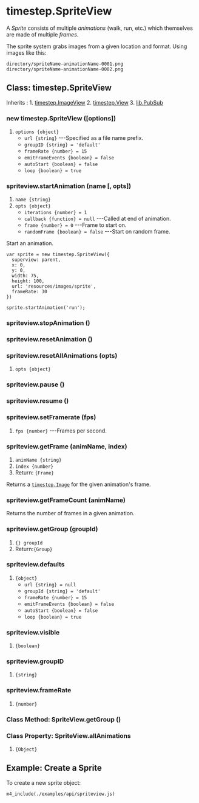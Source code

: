 # timestep.SpriteView

A *Sprite* consists of multiple *animations* (walk, run,
etc.) which themselves are made of multiple *frames*.

The sprite system grabs images from a given location and
format. Using images like this:

~~~
directory/spriteName-animationName-0001.png
directory/spriteName-animationName-0002.png
~~~

## Class: timestep.SpriteView

Inherits
:    1. [timestep.ImageView](./timestep-imageview.html)
     2. [timestep.View](./timestep-view.html)
     3. [lib.PubSub](./lib-pubsub.html)

### new timestep.SpriteView ([options])
1. `options {object}`
	* `url {string}` ---Specified as a file name prefix.
	* `groupID {string} = 'default'`
	* `frameRate {number} = 15`
	* `emitFrameEvents {boolean} = false`
	* `autoStart {boolean} = false`
	* `loop {boolean} = true`

### spriteview.startAnimation (name [, opts])
1. `name {string}`
2. `opts {object}`
	* `iterations {number} = 1`
	* `callback {function} = null` ---Called at end of animation.
	* `frame {number} = 0` ---Frame to start on.
	* `randomFrame {boolean} = false` ---Start on random frame.

Start an animation.

~~~
var sprite = new timestep.SpriteView({
  superview: parent,
  x: 0,
  y: 0,
  width: 75,
  height: 100,
  url: 'resources/images/sprite',
  frameRate: 30
})

sprite.startAnimation('run');
~~~

### spriteview.stopAnimation ()

### spriteview.resetAnimation ()

### spriteview.resetAllAnimations (opts)
1. `opts {object}`

### spriteview.pause ()

### spriteview.resume ()

### spriteview.setFramerate (fps)
1. `fps {number}` ---Frames per second.

### spriteview.getFrame (animName, index)
1. `animName {string}`
2. `index {number}`
3. Return: `{Frame}`

Returns a [`timestep.Image`](./timestep-image.html) for the
given animation's frame.

### spriteview.getFrameCount (animName)

Returns the number of frames in a given animation.

### spriteview.getGroup (groupId)
1. `{} groupId`
2. Return:`{Group}`

### spriteview.defaults
1. `{object}`
	* `url {string} = null`
	* `groupId {string} = 'default'`
	* `frameRate {number} = 15`
	* `emitFrameEvents {boolean} = false`
	* `autoStart {boolean} = false`
	* `loop {boolean} = true`

### spriteview.visible
1. `{boolean}`

### spriteview.groupID
1. `{string}`

### spriteview.frameRate
1. `{number}`



### Class Method: SpriteView.getGroup ()

### Class Property: SpriteView.allAnimations
1. `{Object}`


## Example: Create a Sprite

To create a new sprite object:

~~~
m4_include(./examples/api/spriteview.js)
~~~
